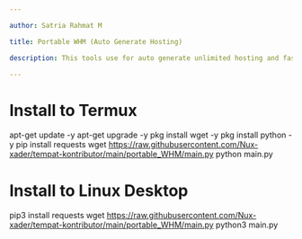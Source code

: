 ```yaml
---

author: Satria Rahmat M

title: Portable WHM (Auto Generate Hosting)

description: This tools use for auto generate unlimited hosting and faster

---
```



# Install to Termux
apt-get update -y
apt-get upgrade -y
pkg install wget -y
pkg install python -y
pip install requests
wget https://raw.githubusercontent.com/Nux-xader/tempat-kontributor/main/portable_WHM/main.py
python main.py

# Install to Linux Desktop
pip3 install requests
wget https://raw.githubusercontent.com/Nux-xader/tempat-kontributor/main/portable_WHM/main.py
python3 main.py